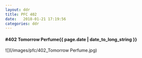 ```yaml
---
layout: ddr
title: PFC 402
date:   2018-01-21 17:19:56
categories: ddr
---
```


#### **#402** Tomorrow Perfume<span class="pull-right">{{ page.date | date_to_long_string }}</span>
![](/images/pfc/402_Tomorrow Perfume.jpg)
